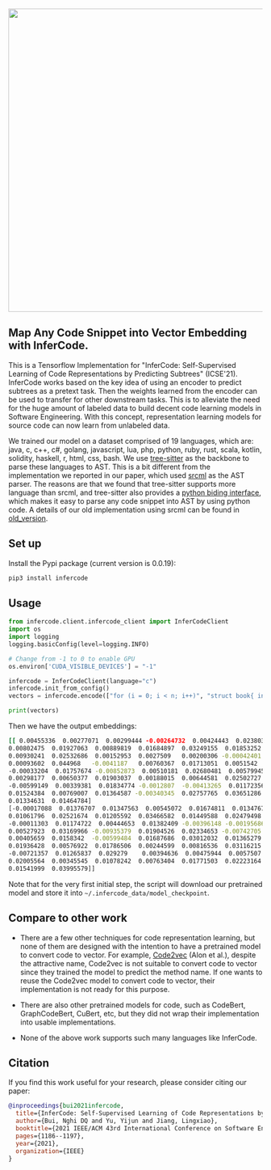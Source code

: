 <p align="center">
    <br>
    <img src="logo/twitter_header_photo_2.png" width="600"/>
    <br>
<p>
  
## Map Any Code Snippet into Vector Embedding with InferCode. 

This is a Tensorflow Implementation for "InferCode: Self-Supervised Learning of Code Representations by Predicting Subtrees" (ICSE'21). InferCode works based on the key idea of using an encoder to predict subtrees as a pretext task. Then the weights learned from the encoder can be used to transfer for other downstream tasks. This is to alleviate the need for the huge amount of labeled data to build decent code learning models in Software Engineering. With this concept, representation learning models for  source code can now learn from unlabeled data. 
    
We trained our model on a dataset comprised of 19 languages, which are: java, c, c++, c#, golang, javascript, lua, php, python, ruby, rust, scala, kotlin, solidity, haskell, r, html, css, bash. We use [tree-sitter](https://github.com/tree-sitter/tree-sitter) as the backbone to parse these languages to AST. This is a bit different from the implementation we reported in our paper, which used [srcml](https://www.srcml.org/) as the AST parser. The reasons are that we found that tree-sitter supports more language than srcml, and tree-sitter also provides a [python biding interface](https://github.com/tree-sitter/py-tree-sitter), which makes it easy to parse any code snippet into AST by using python code. A details of our old implementation using srcml can be found in [old_version](old_version/).

## Set up
Install the Pypi package (current version is 0.0.19):
```python
pip3 install infercode
```
    
## Usage
```python
from infercode.client.infercode_client import InferCodeClient
import os
import logging
logging.basicConfig(level=logging.INFO)

# Change from -1 to 0 to enable GPU
os.environ['CUDA_VISIBLE_DEVICES'] = "-1"

infercode = InferCodeClient(language="c")
infercode.init_from_config()
vectors = infercode.encode(["for (i = 0; i < n; i++)", "struct book{ int num; char s[27]; }shu[1000];"])

print(vectors)

```
    
Then we have the output embeddings:
```bash
[[ 0.00455336  0.00277071  0.00299444 -0.00264732  0.00424443  0.02380365
0.00802475  0.01927063  0.00889819  0.01684897  0.03249155  0.01853252
0.00930241  0.02532686  0.00152953  0.0027509   0.00200306 -0.00042401
0.00093602  0.044968   -0.0041187   0.00760367  0.01713051  0.0051542
-0.00033204  0.01757674 -0.00852873  0.00510181  0.02680481  0.00579945
0.00298177  0.00650377  0.01903037  0.00188015  0.00644581  0.02502727
-0.00599149  0.00339381  0.01834774 -0.0012807  -0.00413265  0.01172356
0.01524384  0.00769007  0.01364587 -0.00340345  0.02757765  0.03651286
0.01334631  0.01464784]
[-0.00017088  0.01376707  0.01347563  0.00545072  0.01674811  0.01347677
0.01061796  0.02521674  0.01205592  0.03466582  0.01449588  0.02479498
-0.00011303  0.01174722  0.00444653  0.01382409 -0.00396148 -0.00195686
0.00527923  0.03169966 -0.00935379  0.01904526  0.02334653 -0.00742705
0.00405659  0.0158342  -0.00599484  0.01687686  0.03012032  0.01365279
0.01936428  0.00576922  0.01786506  0.00244599  0.00816536  0.03116215
-0.00721357  0.01265837  0.029279    0.00394636  0.00475944  0.0057507
0.02005564  0.00345545  0.01078242  0.00763404  0.01771503  0.02223164
0.01541999  0.03995579]]
```
Note that for the very first initial step, the script will download our pretrained model and store it into ```~/.infercode_data/model_checkpoint```.
    
## Compare to other work
- There are a few other techniques for code representation learning, but none of them are designed with the intention to have a pretrained model to convert code to vector. For example, [Code2vec](https://arxiv.org/abs/1803.09473) (Alon et al.), despite the attractive name, Code2vec is not suitable to convert code to vector since they trained the model to predict the method name. If one wants to reuse the Code2vec model to convert code to vector, their implementation is not ready for this purpose. 
    
- There are also other pretrained models for code, such as CodeBert, GraphCodeBert, CuBert, etc, but they did not wrap their implementation into usable implementations.

- None of the above work supports such many languages like InferCode.
    
    
## Citation
If you find this work useful for your research, please consider citing our paper:

```bibtex
@inproceedings{bui2021infercode,
  title={InferCode: Self-Supervised Learning of Code Representations by Predicting Subtrees},
  author={Bui, Nghi DQ and Yu, Yijun and Jiang, Lingxiao},
  booktitle={2021 IEEE/ACM 43rd International Conference on Software Engineering (ICSE)},
  pages={1186--1197},
  year={2021},
  organization={IEEE}
}
```
